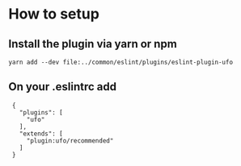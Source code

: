 # How to setup
## Install the plugin via yarn or npm
```
yarn add --dev file:../common/eslint/plugins/eslint-plugin-ufo
```

## On your .eslintrc add
```
 {
   "plugins": [
     "ufo"
   ],
   "extends": [
     "plugin:ufo/recommended"
   ]
 }
```
